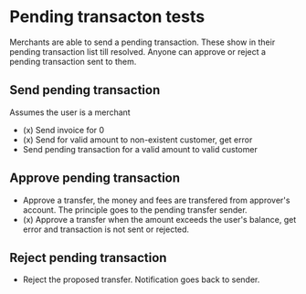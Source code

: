 # Pending transacton tests
Merchants are able to send a pending transaction. These show in their pending transaction list till resolved. Anyone can approve or reject a pending transaction sent to them. 

## Send pending transaction
Assumes the user is a merchant 
- (x) Send invoice for 0 
- (x) Send for valid amount to non-existent customer, get error
- Send pending transaction for a valid amount to valid customer

## Approve pending transaction
- Approve a transfer, the money and fees are transfered from approver's account. The principle goes to the pending transfer sender.
- (x) Approve a transfer when the amount exceeds the user's balance, get error and transaction is not sent or rejected.

## Reject pending transaction
- Reject the proposed transfer. Notification goes back to sender. 